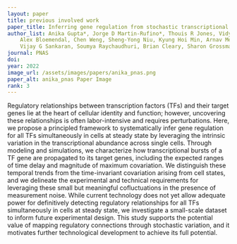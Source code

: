```yaml
---
layout: paper
title: previous involved work
paper_title: Inferring gene regulation from stochastic transcriptional variation across single cells at steady state
author_list: Anika Gupta*, Jorge D Martin-Rufino*, Thouis R Jones, Vidya Subramanian, Xiaojie Qiu, Emanuelle I Grody, 
    Alex Bloemendal, Chen Weng, Sheng-Yong Niu, Kyung Hoi Min, Arnav Mehta, Kaite Zhang, Layla Siraj, Aziz Al'Khafaji, 
    Vijay G Sankaran, Soumya Raychaudhuri, Brian Cleary, Sharon Grossman, Eric S Lander+.
journal: PNAS
doi:
year: 2022
image_url: /assets/images/papers/anika_pnas.png
paper_alt: anika_pnas Paper Image
rank: 3
---
```


Regulatory relationships between transcription factors (TFs) and their target genes lie at the heart of cellular 
identity and function; however, uncovering these relationships is often labor-intensive and requires perturbations. 
Here, we propose a principled framework to systematically infer gene regulation for all TFs simultaneously in cells 
at steady state by leveraging the intrinsic variation in the transcriptional abundance across single cells. Through 
modeling and simulations, we characterize how transcriptional bursts of a TF gene are propagated to its target genes, 
including the expected ranges of time delay and magnitude of maximum covariation. We distinguish these temporal trends 
from the time-invariant covariation arising from cell states, and we delineate the experimental and technical 
requirements for leveraging these small but meaningful cofluctuations in the presence of measurement noise. While 
current technology does not yet allow adequate power for definitively detecting regulatory relationships for all TFs 
simultaneously in cells at steady state, we investigate a small-scale dataset to inform future experimental design. 
This study supports the potential value of mapping regulatory connections through stochastic variation, and it 
motivates further technological development to achieve its full potential.